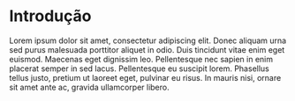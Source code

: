 
# Introdução

Lorem ipsum dolor sit amet, consectetur adipiscing elit.
Donec aliquam urna sed purus malesuada porttitor aliquet
in odio. Duis tincidunt vitae enim eget euismod. Maecenas
eget dignissim leo. Pellentesque nec sapien in enim placerat
semper in sed lacus. Pellentesque eu suscipit lorem.
Phasellus tellus justo, pretium ut laoreet eget, pulvinar
eu risus. In mauris nisi, ornare sit amet ante ac, gravida
ullamcorper libero.
